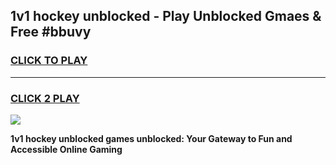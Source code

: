 
## 1v1 hockey unblocked - Play Unblocked Gmaes & Free #bbuvy
<h3>
<a href="https://news.freeplayer.one?title=1v1_hockey_unblocked&ref=24F">CLICK TO PLAY</a></h3>
<hr>

<h3>
<a href="https://news.freeplayer.one?title=1v1_hockey_unblocked&ref=24F">CLICK 2 PLAY</a>
  
</h3>

<a href="https://news.freeplayer.one?title=1v1_hockey_unblocked&ref=24F/"><img src="https://clearcache.store/games.png"></a>


**1v1 hockey unblocked games unblocked: Your Gateway to Fun and Accessible Online Gaming**
